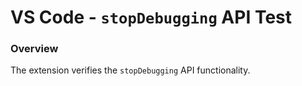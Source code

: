 # VS Code - `stopDebugging` API Test

### Overview

The extension verifies the `stopDebugging` API functionality.
